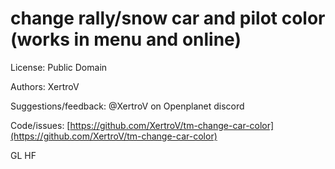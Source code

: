 # change rally/snow car and pilot color (works in menu and online)

License: Public Domain

Authors: XertroV

Suggestions/feedback: @XertroV on Openplanet discord

Code/issues: [https://github.com/XertroV/tm-change-car-color](https://github.com/XertroV/tm-change-car-color)

GL HF
